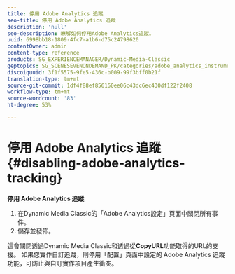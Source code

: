 ```yaml
---
title: 停用 Adobe Analytics 追蹤
seo-title: 停用 Adobe Analytics 追蹤
description: 'null'
seo-description: 瞭解如何停用Adobe Analytics追蹤。
uuid: 6998bb18-1809-4fc7-a1b6-d75c24798620
contentOwner: admin
content-type: reference
products: SG_EXPERIENCEMANAGER/Dynamic-Media-Classic
geptopics: SG_SCENESEVENONDEMAND_PK/categories/adobe_analytics_instrumentation_kit
discoiquuid: 3f1f5575-9fe5-436c-b009-99f3bff0b21f
translation-type: tm+mt
source-git-commit: 1df4f88ef856160ee06c43dc6ec430df122f2408
workflow-type: tm+mt
source-wordcount: '83'
ht-degree: 53%

---
```



# 停用 Adobe Analytics 追蹤{#disabling-adobe-analytics-tracking}

**停用 Adobe Analytics 追蹤**

1. 在Dynamic Media Classic的「Adobe Analytics設定」頁面中關閉所有事件。
1. 儲存並發佈。

這會關閉透過Dynamic Media Classic和透過從&#x200B;**CopyURL**&#x200B;功能取得的URL的支援。 如果您實作自訂追蹤，則停用「配置」頁面中設定的 Adobe Analytics 追蹤功能，可防止與自訂實作項目產生衝突。

